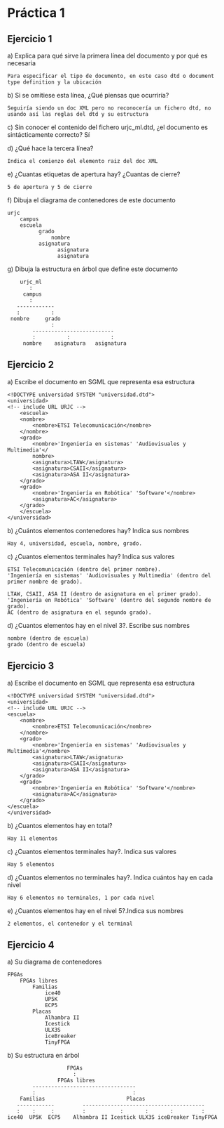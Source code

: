  # Práctica 1


## Ejercicio 1
a) Explica para qué sirve la primera línea del documento y por qué es necesaria

    Para especificar el tipo de documento, en este caso dtd o document type definition y la ubicación

b) Si se omitiese esta línea, ¿Qué piensas que ocurriría?

    Seguiría siendo un doc XML pero no reconocería un fichero dtd, no usando así las reglas del dtd y su estructura

c) Sin conocer el contenido del fichero urjc_ml.dtd, ¿el documento es sintácticamente correcto?
Sí

d) ¿Qué hace la tercera línea?

    Indica el comienzo del elemento raiz del doc XML

e) ¿Cuantas etiquetas de apertura hay? ¿Cuantas de cierre?

    5 de apertura y 5 de cierre

f) Dibuja el diagrama de contenedores de este documento
        
    urjc
        campus
        escuela
              grado
                  nombre
              asignatura
                    asignatura
                    asignatura

g) Dibuja la estructura en árbol que define este documento
       
        urjc_ml  
           :
         campus
           :
       ------------
       :          :
     nombre     grado 
                  :
            --------------------------
            :          :             :  
         nombre    asignatura   asignatura


## Ejercicio 2

a) Escribe el documento en SGML que representa esa estructura  

    <!DOCTYPE universidad SYSTEM "universidad.dtd">
    <universidad>
    <!-- include URL URJC -->  
        <escuela>  
        <nombre>  
            <nombre>ETSI Telecomunicación</nombre>   
        </nombre>  
        <grado>  
            <nombre>'Ingeniería en sistemas' 'Audiovisuales y Multimedia'</  
            nombre>    
            <asignatura>LTAW</asignatura>   
            <asignatura>CSAII</asignatura>    
            <asignatura>ASA II</asignatura>    
        </grado>    
        <grado>   
            <nombre>'Ingeniería en Robótica' 'Software'</nombre>   
            <asignatura>AC</asignatura>    
        </grado>   
        </escuela>    
    </universidad>

b) ¿Cuántos elementos contenedores hay? Indica sus nombres

    Hay 4, universidad, escuela, nombre, grado.

c) ¿Cuantos elementos terminales hay? Indica sus valores

    ETSI Telecomunicación (dentro del primer nombre).
    'Ingeniería en sistemas' 'Audiovisuales y Multimedia' (dentro del primer nombre de grado).

    LTAW, CSAII, ASA II (dentro de asignatura en el primer grado).
    'Ingeniería en Robótica' 'Software' (dentro del segundo nombre de grado).
    AC (dentro de asignatura en el segundo grado).

d) ¿Cuantos elementos hay en el nivel 3?. Escribe sus nombres

    nombre (dentro de escuela)
    grado (dentro de escuela)

## Ejercicio 3


a) Escribe el documento en SGML que representa esa estructura

    <!DOCTYPE universidad SYSTEM "universidad.dtd">
    <universidad>
    <!-- include URL URJC -->
    <escuela>
        <nombre>
            <nombre>ETSI Telecomunicación</nombre>
        </nombre>
        <grado>
            <nombre>'Ingeniería en sistemas' 'Audiovisuales y Multimedia'</nombre>
            <asignatura>LTAW</asignatura>
            <asignatura>CSAII</asignatura>
            <asignatura>ASA II</asignatura>
        </grado>
        <grado>
            <nombre>'Ingeniería en Robótica' 'Software'</nombre>
            <asignatura>AC</asignatura>
        </grado>
    </escuela>
    </universidad>   
  
  
b) ¿Cuantos elementos hay en total?

    Hay 11 elementos

c) ¿Cuantos elementos terminales hay?. Indica sus valores

    Hay 5 elementos

d) ¿Cuantos elementos no terminales hay?. Indica cuántos hay en cada nivel

    Hay 6 elementos no terminales, 1 por cada nivel

e) ¿Cuantos elementos hay en el nivel 5?.Indica sus nombres

    2 elementos, el contenedor y el terminal

## Ejercicio 4

a) Su diagrama de contenedores

    FPGAs
        FPGAs libres
            Familias
                ice40
                UP5K
                ECP5
            Placas
                Alhambra II
                Icestick
                ULX3S
                iceBreaker
                TinyFPGA


b) Su estructura en árbol

                       FPGAs
                         :
                    FPGAs libres
            ---------------------------------    
            :                               :
        Familias                          Placas
       ------------         ---------------------------------------
       :    :     :         :           :       :       :         :
    ice40  UP5K  ECP5    Alhambra II Icestick ULX3S iceBreaker TinyFPGA

            
            
             
            
            
